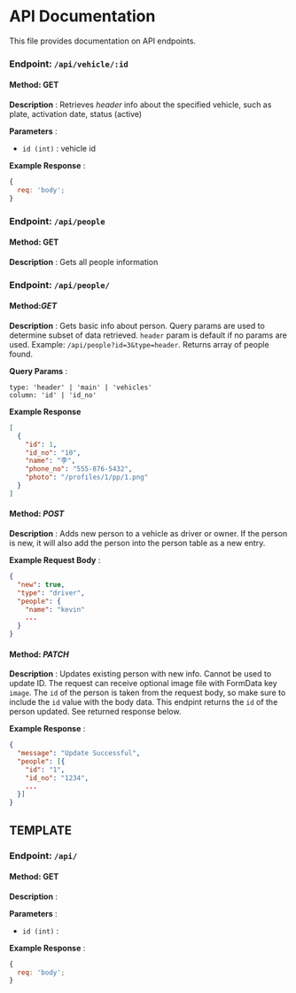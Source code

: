 # API Documentation

This file provides documentation on API endpoints.

### Endpoint: `/api/vehicle/:id`

#### Method: GET

**Description** : Retrieves _header_ info about the specified vehicle, such as plate, activation date, status (active)

**Parameters** :

- `id (int)` : vehicle id

**Example Response** :

```javascript
{
  req: 'body';
}
```

### Endpoint: `/api/people`

#### Method: **GET**

**Description** : Gets all people information

### Endpoint: `/api/people/`

#### Method:_GET_

**Description** : Gets basic info about person. Query params are used to determine subset of data retrieved. `header` param is default if no params are used. Example: `/api/people?id=3&type=header`. Returns array of people found.

**Query Params** :

```
type: 'header' | 'main' | 'vehicles'
column: 'id' | 'id_no'
```

**Example Response**

```json
[
  {
    "id": 1,
    "id_no": "10",
    "name": "李",
    "phone_no": "555-876-5432",
    "photo": "/profiles/1/pp/1.png"
  }
]
```

#### Method: _POST_

**Description** : Adds new person to a vehicle as driver or owner. If the person is new, it will also add the person into the person table as a new entry.

**Example Request Body** :

```json
{
  "new": true,
  "type": "driver",
  "people": {
    "name": "kevin"
    ...
  }
}
```

#### Method: _PATCH_

**Description** : Updates existing person with new info. Cannot be used to update ID. The request can receive optional image file with FormData key `image`. The `id` of the person is taken from the request body, so make sure to include the `id` value with the body data. This endpint returns the `id` of the person updated. See returned response below.

**Example Response** :

```json
{
  "message": "Update Successful",
  "people": [{
    "id": "1",
    "id_no": "1234",
    ...
  }]
}
```

## TEMPLATE

### Endpoint: `/api/`

#### Method: **GET**

**Description** :

**Parameters** :

- `id (int)` :

**Example Response** :

```javascript
{
  req: 'body';
}
```
